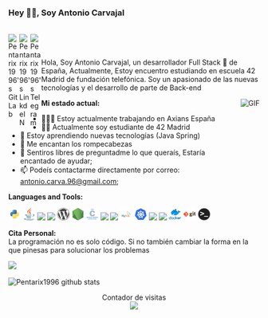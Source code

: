 ### Hey 👋🏽, Soy Antonio Carvajal

<br/>
<a href="https://gitlab.com/antonio.carvajal" target="_blank">
  <img align="left" alt="Pentarix1996's GitLab" width="22px" src="https://www.vectorlogo.zone/logos/gitlab/gitlab-icon.svg" />
</a>
<a href="https://www.linkedin.com/in/antonio-carvajal-sansegundo/" target="_blank">
  <img align="left" alt="Pentarix1996's LinkdeIN" width="22px" src="https://cdn.jsdelivr.net/npm/simple-icons@v3/icons/linkedin.svg" />
</a>
<a href="https://t.me/mercutos" target="_blank">
  <img align="left" alt="Pentarix1996's Telegram" width="22px" src="https://cdn.jsdelivr.net/npm/simple-icons@v3/icons/telegram.svg" />
</a>
<br/>
<br/>

Hola, Soy Antonio Carvajal, un desarrollador Full Stack 🚀 de España, Actualmente, Estoy encuentro estudiando en escuela 42 Madrid de fundación telefónica. Soy un apasionado de las nuevas tecnologías y el desarrollo de parte de Back-end

  <img align="right" alt="GIF" height="240" src="https://i.pinimg.com/originals/41/9c/f1/419cf18cb1cc65b08863e153a98b86ea.gif" />
  
**Mi estado actual:**

- 👨🏽‍💻 Estoy actualmente trabajando en Axians España
- 👨‍🎓 Actualmente soy estudiante de 42 Madrid
- 🌱 Estoy aprendiendo nuevas tecnologías (Java Spring)
- 🧩 Me encantan los rompecabezas
- 💬 Sentiros libres de preguntadme lo que queraís, Estaría encantado de ayudar;
- 📫 Podeís contactarme directamente por correo: antonio.carva.96@gmail.com;

**Languages and Tools:**  

<code><img height="25" src="https://raw.githubusercontent.com/github/explore/80688e429a7d4ef2fca1e82350fe8e3517d3494d/topics/python/python.png"></code>
<code><img height="25" src="https://raw.githubusercontent.com/github/explore/80688e429a7d4ef2fca1e82350fe8e3517d3494d/topics/java/java.png"></code>
<code><img height="25" src="https://repository-images.githubusercontent.com/24195339/87018c00-694b-11e9-8b5f-c34826306d36"></code>
<code><img height="25" src="https://camo.githubusercontent.com/86dafd728b94c0e3c8f19a7295e87df678ed6751/68747470733a2f2f666173746170692e7469616e676f6c6f2e636f6d2f696d672f6c6f676f2d6d617267696e2f6c6f676f2d7465616c2e706e67"></code>
<code><img height="25" src="https://raw.githubusercontent.com/github/explore/80688e429a7d4ef2fca1e82350fe8e3517d3494d/topics/wordpress/wordpress.png"></code>
<code><img height="25" src="https://raw.githubusercontent.com/github/explore/80688e429a7d4ef2fca1e82350fe8e3517d3494d/topics/nodejs/nodejs.png"></code>
<code><img height="25" src="https://raw.githubusercontent.com/github/explore/80688e429a7d4ef2fca1e82350fe8e3517d3494d/topics/c/c.png"></code>
<code><img height="25" src="https://avatars3.githubusercontent.com/u/13841574"></code>
<code><img height="25" src="https://cdn.softwaretestinghelp.com/wp-content/qa/uploads/2019/12/UnitTest-Logo.png"></code>
<code><img height="25" src="https://raw.githubusercontent.com/github/explore/80688e429a7d4ef2fca1e82350fe8e3517d3494d/topics/mysql/mysql.png"></code>
<code><img height="25" src="https://raw.githubusercontent.com/github/explore/80688e429a7d4ef2fca1e82350fe8e3517d3494d/topics/kubernetes/kubernetes.png"></code>
<code><img height="25" src="https://rosshendersonsblog.files.wordpress.com/2018/08/oracle-sql.png"></code>
<code><img height="25" src="https://www.vectorlogo.zone/logos/gitlab/gitlab-icon.svg"></code>
<code><img height="25" src="https://raw.githubusercontent.com/github/explore/80688e429a7d4ef2fca1e82350fe8e3517d3494d/topics/docker/docker.png"></code>
<code><img height="25" src="https://raw.githubusercontent.com/github/explore/80688e429a7d4ef2fca1e82350fe8e3517d3494d/topics/git/git.png"></code>
<code><img height="25" src="https://raw.githubusercontent.com/github/explore/80688e429a7d4ef2fca1e82350fe8e3517d3494d/topics/terminal/terminal.png"></code>

**Cita Personal:**  
La programación no es solo código. Si no también cambiar la forma en la que pinesas para solucionar los problemas

<img src="https://github-readme-stats.vercel.app/api/pin/?username=pentarix1996&repo=acarvaja">

![Pentarix1996 github stats](https://github-readme-stats.vercel.app/api?username=pentarix1996&show_icons=true&hide_border=true)

<p align="center"> 
  Contador de visitas<br>
  <img src="https://profile-counter.glitch.me/pentarix1996/count.svg" />
</p>
